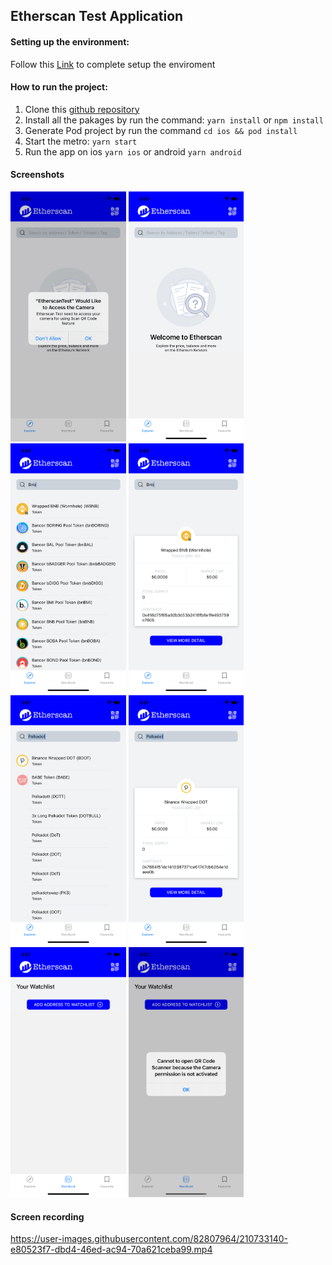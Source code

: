 ## Etherscan Test Application

#### Setting up the environment:
Follow this [Link](https://reactnative.dev/docs/environment-setup) to complete setup the enviroment

#### How to run the project:

1.  Clone this [github repository](https://github.com/cuongnv-dev/Etherscan-test)
2.  Install all the pakages by run the command: `yarn install` or `npm install`
3.  Generate Pod project by run the command `cd ios && pod install`
4.  Start the metro: `yarn start`
5.  Run the app on ios `yarn ios` or android `yarn android`

#### Screenshots

<img src="/screenshots/1.png" height="400px"/> <img src="/screenshots/2.png" height="400px"/>
<img src="/screenshots/3.png" height="400px"/> <img src="/screenshots/4.png" height="400px"/>
<img src="/screenshots/5.png" height="400px"/> <img src="/screenshots/6.png" height="400px"/>
<img src="/screenshots/7.png" height="400px"/> <img src="/screenshots/8.png" height="400px"/>

#### Screen recording
https://user-images.githubusercontent.com/82807964/210733140-e80523f7-dbd4-46ed-ac94-70a621ceba99.mp4
